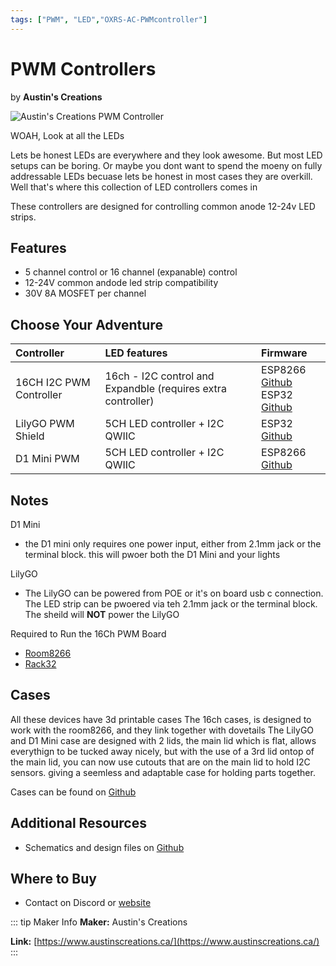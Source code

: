 ```yaml
---
tags: ["PWM", "LED","OXRS-AC-PWMcontroller"]
---
```

# PWM Controllers
<p class="maker">by <b>Austin's Creations</b></p>

<!-- Board Image -->
![Austin's Creations PWM Controller](/images/pwm-controllers.jpg)

<!-- Board Description -->
WOAH, Look at all the LEDs

Lets be honest LEDs are everywhere and they look awesome. But most LED setups can be boring. Or maybe you dont want to spend the moeny on fully addressable LEDs becuase lets be honest in most cases they are overkill. Well that's where this collection of LED controllers comes in

These controllers are designed for controlling common anode 12-24v LED strips.

## Features
- 5 channel control or 16 channel (expanable) control
- 12-24V common andode led strip compatibility
- 30V 8A MOSFET per channel

## Choose Your Adventure
| Controller    | LED features  | Firmware |
| :------------ | :------------ | :------- |
| 16CH I2C PWM Controller | 16ch - I2C control and Expandble (requires extra controller) | ESP8266 [Github](https://github.com/austinscreations/OXRS-AC-PCALedController-ESP8266-FW) <br> ESP32 [Github](https://github.com/austinscreations/OXRS-AC-PCALedController-ESP32-FW) |
| LilyGO PWM Shield       | 5CH LED controller + I2C QWIIC             |   ESP32 [Github](https://github.com/austinscreations/OXRS-AC-GPIOLedController-ESP32-FW) |
| D1 Mini PWM             | 5CH LED controller + I2C QWIIC             |   ESP8266 [Github](https://github.com/austinscreations/OXRS-AC-GPIOLedController-ESP8266-FW)|


## Notes
D1 Mini
- the D1 mini only requires one power input, either from 2.1mm jack or the terminal block. this will pwoer both the D1 Mini and your lights

LilyGO
- The LilyGO can be powered from POE or it's on board usb c connection. The LED strip can be pwoered via teh 2.1mm jack or the terminal block. The sheild will **NOT** power the LilyGO

Required to Run the 16Ch PWM Board
- [Room8266](/docs/hardware/controllers/room8266.md)
- [Rack32](/docs/hardware/controllers/rack32.md)

## Cases
All these devices have 3d printable cases
The 16ch cases, is designed to work with the room8266, and they link together with dovetails
The LilyGO and D1 Mini case are designed with 2 lids, the main lid which is flat, allows everythign to be tucked away nicely, but with the use of a 3rd lid ontop of the main lid, you can now use cutouts that are on the main lid to hold I2C sensors. giving a seemless and adaptable case for holding parts together.

Cases can be found on [Github](https://github.com/austinscreations/PWM-Controllers/tree/main/3D%20Printable%20Cases)

## Additional Resources
- Schematics and design files on [Github](https://github.com/austinscreations/PWM-Controllers)

## Where to Buy
- Contact on Discord or [website](https://www.austinscreations.ca/)

<!-- ## FAQs
:::
TODO - to supply some FAQ's
::: -->

::: tip Maker Info
**Maker:** Austin's Creations

**Link:** [https://www.austinscreations.ca/](https://www.austinscreations.ca/)
:::
